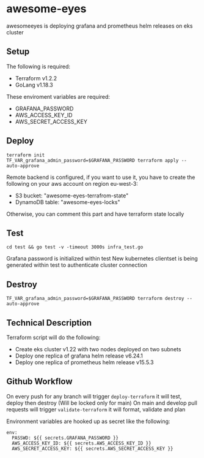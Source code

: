 # awesome-eyes
awesomeeyes is deploying grafana and prometheus helm releases on eks cluster



## Setup

The following is required:

- Terraform v1.2.2
- GoLang v1.18.3

These enviroment variables are required:

- GRAFANA_PASSWORD
- AWS_ACCESS_KEY_ID
- AWS_SECRET_ACCESS_KEY

## Deploy

```
terraform init
TF_VAR_grafana_admin_password=$GRAFANA_PASSWORD terraform apply --auto-approve
```

Remote backend is configured, if you want to use it, you have to create the following on your aws account on region eu-west-3:

- S3 bucket: "awesome-eyes-terrafrom-state"
- DynamoDB table: "awesome-eyes-locks"

Otherwise, you can comment this part and have terraform state locally

## Test

```
cd test && go test -v -timeout 3000s infra_test.go
```
Grafana password is initialized within test
New kubernetes clientset is being generated within test to authenticate cluster connection

## Destroy

```
TF_VAR_grafana_admin_password=$GRAFANA_PASSWORD terraform destroy --auto-approve
```

## Technical Description

Terraform script will do the following:

- Create eks cluster v1.22 with two nodes deployed on two subnets
- Deploy one replica of grafana helm release v6.24.1
- Deploy one replica of prometheus helm release v15.5.3

## Github Workflow

On every push for any branch will trigger ```deploy-terraform``` it will test, deploy then destroy (Will be locked only for main)
On main and develop pull requests will trigger ```validate-terraform``` it will format, validate and plan

Environment variables are hooked up as secret like the following:
```
env:
  PASSWD: ${{ secrets.GRAFANA_PASSWORD }}
  AWS_ACCESS_KEY_ID: ${{ secrets.AWS_ACCESS_KEY_ID }}
  AWS_SECRET_ACCESS_KEY: ${{ secrets.AWS_SECRET_ACCESS_KEY }}
```